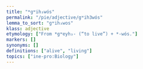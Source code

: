 ```yaml
---
title: "*gʷih₃wós"
permalink: "/pie/adjective/gʷih3wós"
lemma_to_sort: "gʷih₃wos"
klass: adjective
etymology: ["From *gʷeyh₃- (“to live”) +‎ *-wós."]
markers: []
synonyms: []
definitions: ["alive", "living"]
topics: ["ine-pro:Biology"]
---
```


